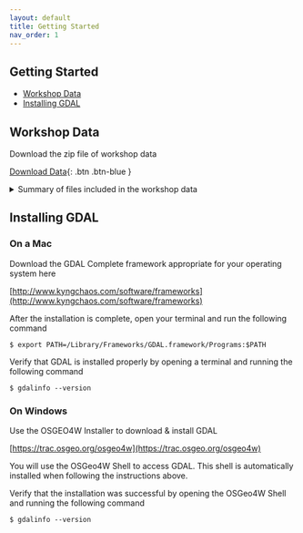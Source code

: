 ```yaml
---
layout: default
title: Getting Started
nav_order: 1
---
```


## Getting Started

* [Workshop Data](#workshop-data)
* [Installing GDAL](#installing-gdal)

## Workshop Data

Download the zip file of workshop data

[Download Data](../data/us-national-parks.geojson){: .btn .btn-blue }

<details>
<summary>Summary of files included in the workshop data</summary>
<br>
This is the hidden dropdown content.

GeoTIFFs
- SF1987.tif
- SF1938.tif
- houston.tif
- los_angeles.tif

Digital Elevation Model
- gt30w140n40_dem

Shapefiles
- Bus_Stops.shp
- Civic_Art.shp
- sfzipcodes.shp

GeoJSON
- sfbayhighways.geojson

Geodatabase
- SanFranciscoESI.gdb

DOQQ
- Digital Orthophoto Quarter Quads (DOQQ)

Python Scripts
- clipTiffs.py
- projectShapes.py
- projectTiffs.py
- shp2geojson.py

Color Configuration File
- colorramp.txt

</details>

## Installing GDAL

### On a Mac

Download the GDAL Complete framework appropriate for your operating system here

[http://www.kyngchaos.com/software/frameworks](http://www.kyngchaos.com/software/frameworks)

After the installation is complete, open your terminal and run the following command

 ```
 $ export PATH=/Library/Frameworks/GDAL.framework/Programs:$PATH
 ```

Verify that GDAL is installed properly by opening a terminal and running the following command

```
$ gdalinfo --version
```

### On Windows



Use the OSGEO4W Installer to download & install GDAL

[https://trac.osgeo.org/osgeo4w](https://trac.osgeo.org/osgeo4w)

You will use the OSGeo4W Shell to access GDAL. This shell is automatically installed when following the instructions above. 

Verify that the installation was successful by opening the OSGeo4W Shell and running the following command

```
$ gdalinfo --version
```
